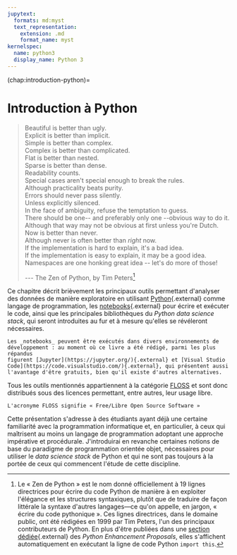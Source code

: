 ```yaml
---
jupytext:
  formats: md:myst
  text_representation:
    extension: .md
    format_name: myst
kernelspec:
  name: python3
  display_name: Python 3
---
```


(chap:introduction-python)=
# Introduction à Python

> Beautiful is better than ugly.<br/>
> Explicit is better than implicit.<br/>
> Simple is better than complex.<br/>
> Complex is better than complicated.<br/>
> Flat is better than nested.<br/>
> Sparse is better than dense.<br/>
> Readability counts.<br/>
> Special cases aren't special enough to break the rules.<br/>
> Although practicality beats purity.<br/>
> Errors should never pass silently.<br/>
> Unless explicitly silenced.<br/>
> In the face of ambiguity, refuse the temptation to guess.<br/>
> There should be one-- and preferably only one --obvious way to do it.<br/>
> Although that way may not be obvious at first unless you're Dutch.<br/>
> Now is better than never.<br/>
> Although never is often better than *right* now.<br/>
> If the implementation is hard to explain, it's a bad idea.<br/>
> If the implementation is easy to explain, it may be a good idea.<br/>
> Namespaces are one honking great idea -- let's do more of those!<br/>
>
> --- The Zen of Python, by Tim Peters[^zen]

Ce chapitre décrit brièvement les principaux outils permettant d'analyser des
données de manière exploratoire en utilisant
[Python](https://www.python.org){.external} comme langage de programmation, les
[notebooks](https://fr.wikipedia.org/wiki/Notebook_(programmation)){.external}
pour écrire et exécuter le code, ainsi que les principales bibliothèques du
_Python data science stack_, qui seront introduites au fur et à mesure qu'elles
se révéleront nécessaires.
```{margin}
Les _notebooks_ peuvent être exécutés dans divers environnements de
développement : au moment où ce livre a été rédigé, parmi les plus répandus
figurent [Jupyter](https://jupyter.org/){.external} et [Visual Studio
Code](https://code.visualstudio.com/){.external}, qui présentent aussi
l'avantage d'être gratuits, bien qu'il existe d'autres alternatives.
```

Tous les outils mentionnés appartiennent à la catégorie <a
href="https://fr.wikipedia.org/wiki/Free/Libre_Open_Source_Software"
target="_blank">FLOSS</a> et sont donc distribués sous des licences permettant,
entre autres, leur usage libre.
```{margin}
L'acronyme FLOSS signifie « Free/Libre Open Source Software »
```

Cette présentation s'adresse à des étudiants ayant déjà une certaine
familiarité avec la programmation informatique et, en particulier, à ceux qui
maîtrisent au moins un langage de programmation adoptant une approche
impérative et procédurale. J'introduirai en revanche certaines notions de
base du paradigme de programmation orientée objet, nécessaires pour utiliser
le _data science stack_ de Python et qui ne sont pas toujours à la portée de
ceux qui commencent l'étude de cette discipline.

[^zen]: Le « Zen de Python » est le nom donné officiellement à $19$ lignes
directrices pour écrire du code Python de manière à en exploiter l'élégance et
les structures syntaxiques, plutôt que de traduire de façon littérale la
syntaxe d'autres langages&mdash;ce qu'on appelle, en jargon, « écrire du code
pythonique ». Ces lignes directrices, dans le domaine public, ont été rédigées
en 1999 par Tim Peters, l'un des principaux contributeurs de Python. En plus
d'être publiées dans une [section
dédiée](https://peps.python.org/pep-0020/){.external} des _Python Enhancement
Proposals_, elles s'affichent automatiquement en exécutant la ligne de code
Python `import this`.
